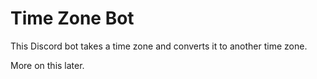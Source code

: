 # Time Zone Bot

This Discord bot takes a time zone and converts it to another time zone.

More on this later.
